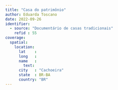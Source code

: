 ```yaml
---
title: "Casa do patrimônio"
author: Eduarda Toscano
date: 2022-09-26
identifier:
  - source: "Documentário de casas tradicionais"
    refid : 55
coverage:
  spatial:
    location:
      lat    :
      long   :
      name   :
        text:
      city   : "Cachoeira"
      state  : BR-BA
      country: "BR"
---
```


